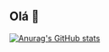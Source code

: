## Olá 👋


[![Anurag's GitHub stats](https://github-readme-stats.vercel.app/api?username=DE3Daniel&show_icons=true)](https://github.com/anuraghazra/github-readme-stats)
